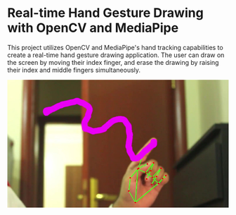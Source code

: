 # Real-time Hand Gesture Drawing with OpenCV and MediaPipe

This project utilizes OpenCV and MediaPipe's hand tracking capabilities to create a real-time hand gesture drawing application. The user can draw on the screen by moving their index finger, and erase the drawing by raising their index and middle fingers simultaneously.

![alt text](image.png)
